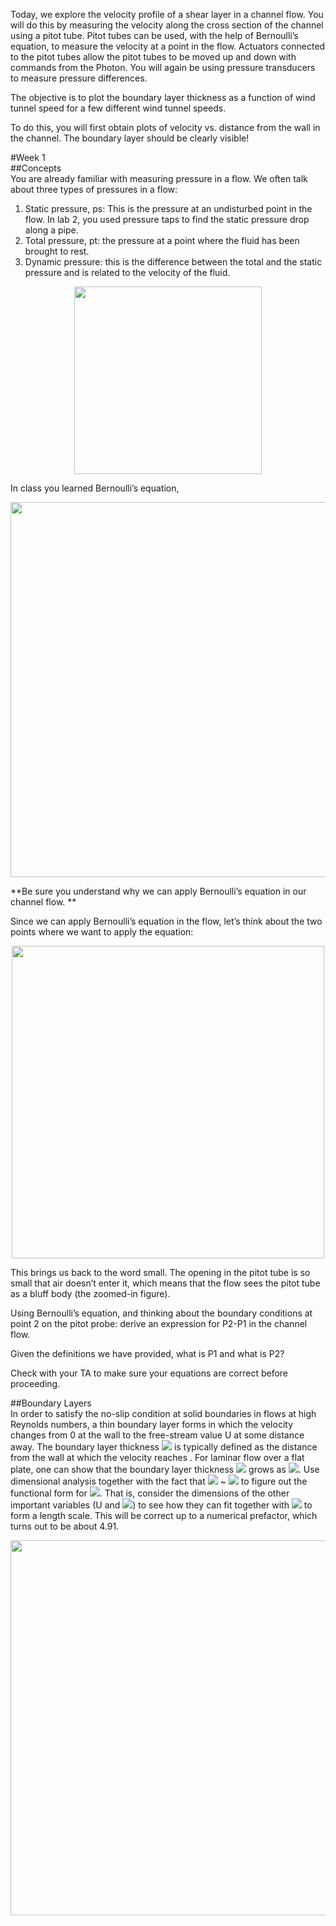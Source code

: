 Today, we explore the velocity profile of a shear layer in a channel flow. You will do this by measuring the velocity along the cross section of the channel using a pitot tube. Pitot tubes can be used, with the help of Bernoulli’s equation, to measure the velocity at a point in the flow.  Actuators connected to the pitot tubes allow the pitot tubes to be moved up and down with commands from the Photon. You will again be using pressure transducers to measure pressure differences. 

The objective is to plot the boundary layer thickness as a function of wind tunnel speed for a few different wind tunnel speeds.

To do this, you will first obtain plots of velocity vs. distance from the wall in the channel. The boundary layer should be clearly visible!

#Week 1  
##Concepts  
You are already familiar with measuring pressure in a flow. We often talk about three types of pressures in a flow:   

1.	Static pressure, ps: This is the pressure at an undisturbed point in the flow. In lab 2, you used pressure taps to find the static pressure drop along a pipe.  
2.	Total pressure, pt: the pressure at a point where the fluid has been brought to rest.    
3.	Dynamic pressure: this is the difference between the total and the static pressure and is related to the velocity of the fluid.  

<p align="center">
<img src="https://github.com/mkfu/MAE224/blob/master/images/Pitot1.png?raw=true" width="300">  
</p>  

In class you learned Bernoulli’s equation,   
<p align="center">
<img src="http://latex2png.com/output//latex_665364246603e6ec8d88768dc02e5d6d.png" width="600">  
</p>   

**Be sure you understand why we can apply Bernoulli’s equation in our channel flow. **  

Since we can apply Bernoulli’s equation in the flow, let’s think about the two points where we want to apply the equation:  

<p align="center">
<img src="https://github.com/mkfu/MAE224/blob/master/images/Pitot2.png" width="500">  
</p>  

This brings us back to the word small. The opening in the pitot tube is so small that air doesn’t enter it, which means that the flow sees the pitot tube as a bluff body (the zoomed-in figure). 

Using Bernoulli’s equation, and thinking about the boundary conditions at point 2 on the pitot probe: derive an expression for P2-P1  in the channel flow.  

Given the definitions we have provided, what is P1 and what is P2?

Check with your TA to make sure your equations are correct before proceeding. 

##Boundary Layers  
In order to satisfy the no-slip condition at solid boundaries in flows at high Reynolds numbers, a thin boundary layer forms in which the velocity changes from 0 at the wall to the free-stream value U at some distance away. The boundary layer thickness ![](http://latex2png.com/output//latex_3e4fad6a2688dcc380cecf2cac4b23b5.png) is typically defined as the distance from the wall at which the velocity reaches . For laminar flow over a flat plate, one can show that the boundary layer thickness ![](http://latex2png.com/output//latex_3e4fad6a2688dcc380cecf2cac4b23b5.png) grows as ![](http://latex2png.com/output//latex_7660921e414637f0081244f70e2640b3.png). Use dimensional analysis together with the fact that ![](http://latex2png.com/output//latex_3e4fad6a2688dcc380cecf2cac4b23b5.png) ~ ![](http://latex2png.com/output//latex_7660921e414637f0081244f70e2640b3.png) to figure out the functional form for ![](http://latex2png.com/output//latex_3e4fad6a2688dcc380cecf2cac4b23b5.png). That is, consider the dimensions of the other important variables (U and ![](http://latex2png.com/output//latex_d9249c7511ea478d3b7ae13acd736ed7.png)) to see how they can fit together with ![](http://latex2png.com/output//latex_7660921e414637f0081244f70e2640b3.png) to form a length scale. This will be correct up to a numerical prefactor, which turns out to be about 4.91.

<p align="center">
<img src="https://github.com/mkfu/MAE224/blob/master/images/BL1.png" width="600">  
</p>  

